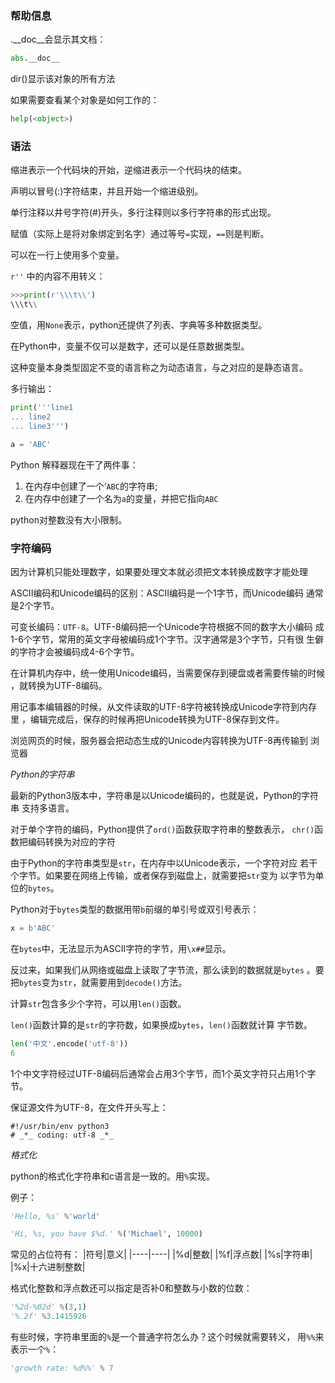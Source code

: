 ### 帮助信息

<object>.__doc__会显示其文档：

```python
abs.__doc__
```

dir()显示该对象的所有方法

如果需要查看某个对象是如何工作的：

```python
help(<object>)
```

### 语法
缩进表示一个代码块的开始，逆缩进表示一个代码块的结束。

声明以冒号(:)字符结束，并且开始一个缩进级别。

单行注释以井号字符(#)开头，多行注释则以多行字符串的形式出现。

赋值（实际上是将对象绑定到名字）通过等号`=`实现，`==`则是判断。

可以在一行上使用多个变量。

`r''` 中的内容不用转义：
```python
>>>print(r'\\\t\\')
\\\t\\
```

空值，用`None`表示，python还提供了列表、字典等多种数据类型。

在Python中，变量不仅可以是数字，还可以是任意数据类型。

这种变量本身类型固定不变的语言称之为动态语言，与之对应的是静态语言。

多行输出：
```python
print('''line1
... line2
... line3''')
```

```python
a = 'ABC'
```
Python 解释器现在干了两件事：
1. 在内存中创建了一个‘`ABC`的字符串;
2. 在内存中创建了一个名为`a`的变量，并把它指向`ABC`

python对整数没有大小限制。

### 字符编码
因为计算机只能处理数字，如果要处理文本就必须把文本转换成数字才能处理

ASCII编码和Unicode编码的区别：ASCII编码是一个1字节，而Unicode编码
通常是2个字节。

可变长编码：`UTF-8`。UTF-8编码把一个Unicode字符根据不同的数字大小编码
成1-6个字节，常用的英文字母被编码成1个字节。汉字通常是3个字节，只有很
生僻的字符才会被编码成4-6个字节。

在计算机内存中，统一使用Unicode编码，当需要保存到硬盘或者需要传输的时候
，就转换为UTF-8编码。

用记事本编辑器的时候，从文件读取的UTF-8字符被转换成Unicode字符到内存里
，编辑完成后，保存的时候再把Unicode转换为UTF-8保存到文件。

浏览网页的时候，服务器会把动态生成的Unicode内容转换为UTF-8再传输到
浏览器

*Python的字符串*

最新的Python3版本中，字符串是以Unicode编码的，也就是说，Python的字符串
支持多语言。

对于单个字符的编码，Python提供了`ord()`函数获取字符串的整数表示，
`chr()`函数把编码转换为对应的字符

由于Python的字符串类型是`str`，在内存中以Unicode表示，一个字符对应
若干个字节。如果要在网络上传输，或者保存到磁盘上，就需要把`str`变为
以字节为单位的`bytes`。

Python对于`bytes`类型的数据用带`b`前缀的单引号或双引号表示：
```python
x = b'ABC'
```

在`bytes`中，无法显示为ASCII字符的字节，用`\x##`显示。

反过来，如果我们从网络或磁盘上读取了字节流，那么读到的数据就是`bytes`
。要把`bytes`变为`str`，就需要用到`decode()`方法。

计算`str`包含多少个字符，可以用`len()`函数。

`len()`函数计算的是`str`的字符数，如果换成`bytes`，`len()`函数就计算
字节数。
```python
len('中文'.encode('utf-8'))
6
```

1个中文字符经过UTF-8编码后通常会占用3个字节，而1个英文字符只占用1个字节。

保证源文件为UTF-8，在文件开头写上：
```
#!/usr/bin/env python3
# _*_ coding: utf-8 _*_
```

*格式化*

python的格式化字符串和c语言是一致的。用`%`实现。

例子：
```python
'Hello, %s' %'world'

'Hi, %s, you have $%d.' %('Michael', 10000)
```

常见的占位符有：
|符号|意义|
|----|----|
|%d|整数|
|%f|浮点数|
|%s|字符串|
|%x|十六进制整数|

格式化整数和浮点数还可以指定是否补0和整数与小数的位数：
```python
'%2d-%02d' %(3,1)
'%.2f' %3.1415926
```

有些时候，字符串里面的`%`是一个普通字符怎么办？这个时候就需要转义，
用`%%`来表示一个`%`：
```python
'growth rate: %d%%' % 7
```

